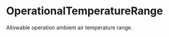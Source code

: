 OperationalTemperatureRange
===========================

Allowable operation ambient air temperature range.
